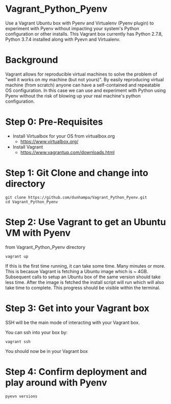# Vagrant_Python_Pyenv
Use a  Vagrant Ubuntu box with Pyenv and Virtualenv (Pyenv plugin) to experiment with Pyenv without impacting your system's Python configuration or other installs. This Vagrant box currently has  Python 2.7.8, Python 3.7.4 installed along with Pyevn and Virtualenv.

# Background
Vagrant allows for reproducible virtual machines to solve the problem of "well it works on my machine (but not yours)".  By easily reproducing virtual machine (from scratch) anyone can have a self-contained and repeatable OS configuration. In this case we can use and experiment with Python using Pyenv without the risk of blowing up your real machine's python configuration.

# Step 0: Pre-Requisites
* Install Virtualbox for your OS from virtualbox.org
  * https://www.virtualbox.org/
* Install Vagrant
  * https://www.vagrantup.com/downloads.html 


# Step 1: Git Clone and change into directory
```
git clone https://github.com/dunhampa/Vagrant_Python_Pyenv.git
cd Vagrant_Python_Pyenv
```
# Step 2: Use Vagrant to get an Ubuntu VM with Pyenv

from Vagrant_Python_Pyenv directory
```
vagrant up
```
If this is the first time running, it can take some time.  Many minutes or more. This is becasue Vagrant is fetching a Ubuntu image which is ~ 4GB. Subsequent calls to setup an Ubuntu box of the same version should take less time. After the image is fetched the install script will run which will also take time to complete. This progress should be visible within the terminal.

# Step 3: Get into your Vagrant box

SSH will be the main mode of interacting with your Vagrant box.

You can ssh into your box by:
```
vagrant ssh
```

You should now be in your Vagrant box

# Step 4: Confirm deployment and play around with Pyenv

```
pyevn versions
```

